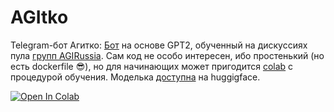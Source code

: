 # AGItko

Telegram-бот Агитко:  [Бот](https://t.me/agitko_bot) на основе GPT2, обученный на дискуссиях пула [групп AGIRussia](https://t.me/agirussia). Сам код не особо интересен, ибо простенький (но есть dockerfile 😎), но для начинающих может пригодится [colab](https://colab.research.google.com/github/Nehc/botus/blob/main/agitko/GPT-Chatbot.ipynb) с процедурой обучения. Моделька [доступна](https://huggingface.co/Nehc/AGIRussia) на huggigface. 

<a target="_blank" href="https://colab.research.google.com/github/Nehc/botus/blob/main/agitko/GPT-Chatbot.ipynb">
  <img src="https://colab.research.google.com/assets/colab-badge.svg" alt="Open In Colab"/>
</a>
